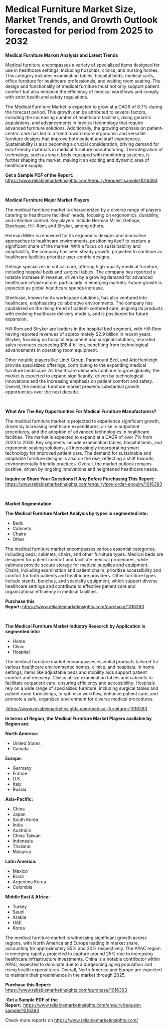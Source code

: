 <p><h1>Medical Furniture Market Size, Market Trends, and Growth Outlook forecasted for period from 2025 to 2032</h1></p><p><strong>Medical Furniture Market Analysis and Latest Trends</strong></p>
<p><p>Medical furniture encompasses a variety of specialized items designed for use in healthcare settings, including hospitals, clinics, and nursing homes. This category includes examination tables, hospital beds, medical carts, office furniture for healthcare professionals, and waiting room seating. The design and functionality of medical furniture must not only support patient comfort but also enhance the efficiency of medical workflows and comply with strict health and safety regulations.</p><p>The Medical Furniture Market is expected to grow at a CAGR of 8.7% during the forecast period. This growth can be attributed to several factors, including the increasing number of healthcare facilities, rising geriatric populations, and advancements in medical technology that require advanced furniture solutions. Additionally, the growing emphasis on patient-centric care has led to a trend toward more ergonomic and versatile furniture designs that improve both patient and staff experiences. Sustainability is also becoming a crucial consideration, driving demand for eco-friendly materials in medical furniture manufacturing. The integration of technology, such as smart beds equipped with monitoring systems, is further shaping the market, making it an exciting and dynamic area of healthcare supply.</p></p>
<p><strong>Get a Sample PDF of the Report:&nbsp;</strong> <a href="https://www.reliablemarketinsights.com/enquiry/request-sample/1016393?utm_campaign=2252&utm_medium=2&utm_source=Github&utm_content=ia&utm_term=03032025&utm_id=medical-furniture">https://www.reliablemarketinsights.com/enquiry/request-sample/1016393</a></p>
<p>&nbsp;</p>
<p><strong>Medical Furniture Major Market Players</strong></p>
<p><p>The medical furniture market is characterized by a diverse range of players catering to healthcare facilities’ needs, focusing on ergonomics, durability, and infection control. Key players include Herman Miller, Getinge, Steelcase, Hill-Rom, and Stryker, among others.</p><p>Herman Miller is renowned for its ergonomic designs and innovative approaches to healthcare environments, positioning itself to capture a significant share of the market. With a focus on sustainability and adaptability, the company has seen steady growth, projected to continue as healthcare facilities prioritize user-centric designs.</p><p>Getinge specializes in critical care, offering high-quality medical furniture, including hospital beds and surgical tables. The company has reported a notable increase in revenue, driven by a growing demand for advanced healthcare infrastructure, particularly in emerging markets. Future growth is expected as global healthcare spends increase.</p><p>Steelcase, known for its workspace solutions, has also ventured into healthcare, emphasizing collaborative environments. The company has capitalized on the rising trend of patient-centered care, aligning its products with evolving healthcare delivery models, and is positioned for future expansion.</p><p>Hill-Rom and Stryker are leaders in the hospital bed segment, with Hill-Rom having reported revenues of approximately $2.9 billion in recent years. Stryker, focusing on hospital equipment and surgical solutions, recorded sales revenues exceeding $18.4 billion, benefiting from technological advancements in operating room equipment.</p><p>Other notable players like Linet Group, Paramount Bed, and ArjoHuntleigh provide specialized offerings, contributing to the expanding medical furniture landscape. As healthcare demands continue to grow globally, the market is expected to expand significantly, driven by technological innovations and the increasing emphasis on patient comfort and safety. Overall, the medical furniture market presents substantial growth opportunities over the next decade.</p></p>
<p>&nbsp;</p>
<p><strong>What Are The Key Opportunities For Medical Furniture Manufacturers?</strong></p>
<p><p>The medical furniture market is projected to experience significant growth, driven by increasing healthcare expenditures, a rise in outpatient procedures, and the adoption of advanced technologies in healthcare facilities. The market is expected to expand at a CAGR of over 7% from 2023 to 2030. Key segments include examination tables, hospital beds, and ergonomic seating solutions, all increasingly incorporating smart technology for improved patient care. The demand for sustainable and adaptable furniture designs is also on the rise, reflecting a shift towards environmentally friendly practices. Overall, the market outlook remains positive, driven by ongoing innovations and heightened healthcare needs.</p></p>
<p><strong>Inquire or Share Your Questions If Any Before Purchasing This Report:</strong> <a href="https://www.reliablemarketinsights.com/enquiry/pre-order-enquiry/1016393?utm_campaign=2252&utm_medium=2&utm_source=Github&utm_content=ia&utm_term=03032025&utm_id=medical-furniture">https://www.reliablemarketinsights.com/enquiry/pre-order-enquiry/1016393</a></p>
<p>&nbsp;</p>
<p><strong>Market Segmentation</strong></p>
<p><strong>The Medical Furniture Market Analysis by types is segmented into:</strong></p>
<p><ul><li>Beds</li><li>Cabinets</li><li>Chairs</li><li>Other</li></ul></p>
<p><p>The medical furniture market encompasses various essential categories, including beds, cabinets, chairs, and other furniture types. Medical beds are designed for patient comfort and facilitate medical procedures, while cabinets provide secure storage for medical supplies and equipment. Chairs, including examination and patient chairs, prioritize accessibility and comfort for both patients and healthcare providers. Other furniture types include stands, benches, and specialty equipment, which support diverse healthcare settings and contribute to effective patient care and organizational efficiency in medical facilities.</p></p>
<p><strong>Purchase this Report:&nbsp;</strong><a href="https://www.reliablemarketinsights.com/purchase/1016393?utm_campaign=2252&utm_medium=2&utm_source=Github&utm_content=ia&utm_term=03032025&utm_id=medical-furniture">https://www.reliablemarketinsights.com/purchase/1016393</a></p>
<p>&nbsp;</p>
<p><strong>The Medical Furniture Market Industry Research by Application is segmented into:</strong></p>
<p><ul><li>Home</li><li>Clinic</li><li>Hospital</li></ul></p>
<p><p>The medical furniture market encompasses essential products tailored for various healthcare environments: homes, clinics, and hospitals. In home settings, items like adjustable beds and mobility aids support patient comfort and recovery. Clinics utilize examination tables and cabinets to facilitate outpatient care, ensuring efficiency and accessibility. Hospitals rely on a wide range of specialized furniture, including surgical tables and patient room furnishings, to optimize workflow, enhance patient care, and promote a safe, organized environment for diverse medical procedures.</p></p>
<p><a href="https://www.reliablemarketinsights.com/medical-furniture-r1016393?utm_campaign=2252&utm_medium=2&utm_source=Github&utm_content=ia&utm_term=03032025&utm_id=medical-furniture">&nbsp;https://www.reliablemarketinsights.com/medical-furniture-r1016393</a></p>
<p><strong>In terms of Region, the Medical Furniture Market Players available by Region are:</strong></p>
<p>
    <p> <strong> North America: </strong>
        <ul>
            <li>United States</li>
            <li>Canada</li>
        </ul>
        </p> 
    <p> <strong> Europe: </strong>
        <ul>
            <li>Germany</li>
            <li>France</li>
            <li>U.K.</li>
            <li>Italy</li>
            <li>Russia</li>
        </ul>
        </p> 
    <p> <strong> Asia-Pacific: </strong>
        <ul>
            <li>China</li>
            <li>Japan</li>
            <li>South Korea</li>
            <li>India</li>
            <li>Australia</li>
            <li>China Taiwan</li>
            <li>Indonesia</li>
            <li>Thailand</li>
            <li>Malaysia</li>
        </ul>
        </p> 
    <p> <strong> Latin America: </strong>
        <ul>
            <li>Mexico</li>
            <li>Brazil</li>
            <li>Argentina Korea</li>
            <li>Colombia</li>
        </ul>
        </p> 
    <p> <strong> Middle East & Africa: </strong>
        <ul>
            <li>Turkey</li>
            <li>Saudi</li>
            <li>Arabia</li>
            <li>UAE</li>
            <li>Korea</li>
        </ul>
    </p>
    </p>
<p><p>The medical furniture market is witnessing significant growth across regions, with North America and Europe leading in market share, accounting for approximately 35% and 30% respectively. The APAC region is emerging rapidly, projected to capture around 25% due to increasing healthcare infrastructure investments. China is a notable contributor within APAC, expected to dominate due to a burgeoning aging population and rising health expenditures. Overall, North America and Europe are expected to maintain their preeminence in the market through 2025.</p></p>
<p><strong>Purchase this Report: </strong><a href="https://www.reliablemarketinsights.com/purchase/1016393?utm_campaign=2252&utm_medium=2&utm_source=Github&utm_content=ia&utm_term=03032025&utm_id=medical-furniture">https://www.reliablemarketinsights.com/purchase/1016393</a></p>
<p>&nbsp;<strong>Get a Sample PDF of the Report:&nbsp;&nbsp;</strong><a href="https://www.reliablemarketinsights.com/enquiry/request-sample/1016393?utm_campaign=2252&utm_medium=2&utm_source=Github&utm_content=ia&utm_term=03032025&utm_id=medical-furniture">https://www.reliablemarketinsights.com/enquiry/request-sample/1016393</a></p>
<p><strong></strong></p>
<p>Check more reports on <a href="https://www.reliablemarketinsights.com/?utm_campaign=2252&utm_medium=2&utm_source=Github&utm_content=ia&utm_term=03032025&utm_id=medical-furniture">https://www.reliablemarketinsights.com/</a></p>